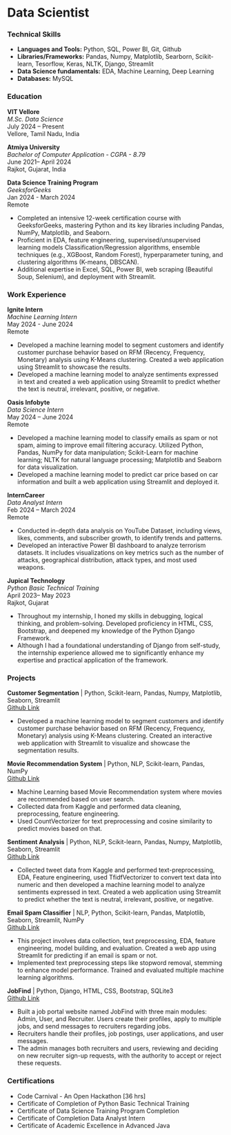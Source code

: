 # Data Scientist 

### Technical Skills
- **Languages and Tools:** Python, SQL, Power BI, Git, Github
- **Libraries/Frameworks:** Pandas, Numpy, Matplotlib, Searborn, Scikit-learn, Tesorflow, Keras, NLTK, Django, Streamlit
- **Data Science fundamentals:** EDA, Machine Learning, Deep Learning
- **Databases:** MySQL

### Education
**VIT Vellore**<br>
*M.Sc. Data Science*<br>
July 2024 – Present<br>
Vellore, Tamil Nadu, India

**Atmiya University**<br>
*Bachelor of Computer Application - CGPA - 8.79*<br>
June 2021– April 2024<br>
Rajkot, Gujarat, India

**Data Science Training Program**<br>
*GeeksforGeeks*<br>
Jan 2024 - March 2024<br>
Remote
- Completed an intensive 12-week certification course with GeeksforGeeks, mastering Python and its key libraries including Pandas, NumPy, Matplotlib, and Seaborn.
- Proficient in EDA, feature engineering, supervised/unsupervised learning models Classification/Regression algorithms, ensemble techniques (e.g., XGBoost, Random Forest), hyperparameter tuning, and clustering algorithms (K-means, DBSCAN).
- Additional expertise in Excel, SQL, Power BI, web scraping (Beautiful Soup, Selenium), and deployment with Streamlit.

### Work Experience
**Ignite Intern**<br>
*Machine Learning Intern*<br>
May 2024 - June 2024<br>
Remote
- Developed a machine learning model to segment customers and identify customer purchase behavior based on RFM (Recency, Frequency, Monetary) analysis using K-Means clustering. Created a web application using Streamlit to showcase the results.
- Developed a machine learning model to analyze sentiments expressed in text and created a web application using Streamlit to predict whether the text is neutral, irrelevant, positive, or negative.

**Oasis Infobyte**<br>
*Data Science Intern*<br>
May 2024 – June 2024<br>
Remote
- Developed a machine learning model to classify emails as spam or not spam, aiming to improve email filtering accuracy. Utilized Python, Pandas, NumPy for data manipulation; Scikit-Learn for machine learning; NLTK for natural language processing; Matplotlib and Seaborn for data visualization.
- Developed a machine learning model to predict car price based on car information and built a web application using Streamlit and deployed it.

**InternCareer**<br>
*Data Analyst Intern*<br>
Feb 2024 – March 2024<br>
Remote
- Conducted in-depth data analysis on YouTube Dataset, including views, likes, comments, and subscriber growth, to identify trends and patterns.
- Developed an interactive Power BI dashboard to analyze terrorism datasets. It includes visualizations on key metrics such as the number of attacks, geographical distribution, attack types, and most used weapons.

**Jupical Technology**<br>
*Python Basic Technical Training*<br>
April 2023– May 2023<br>
Rajkot, Gujarat
- Throughout my internship, I honed my skills in debugging, logical thinking, and problem-solving. Developed proficiency in HTML, CSS, Bootstrap, and deepened my knowledge of the Python Django Framework.
- Although I had a foundational understanding of Django from self-study, the internship experience allowed me to significantly enhance my expertise and practical application of the framework.

### Projects
**Customer Segmentation** | Python, Scikit-learn, Pandas, Numpy, Matplotlib, Seaborn, Streamlit<br>
[Github Link](https://github.com/gauravbosamiya/Ignite-ML-Intern-Customer-Segmentation-Analysis-with-RFM-and-KMeans-Clustering)
- Developed a machine learning model to segment customers and identify customer purchase behavior based on RFM (Recency, Frequency, Monetary) analysis using K-Means clustering. Created an interactive web application with Streamlit to visualize and showcase the segmentation results.

**Movie Recommendation System** | Python, NLP, Scikit-learn, Pandas, NumPy<br>
[Github Link](https://github.com/gauravbosamiya/Movie-Recommendation-System)
- Machine Learning based Movie Recommendation system where movies are recommended based on user search.
- Collected data from Kaggle and performed data cleaning, preprocessing, feature engineering.
- Used CountVectorizer for text preprocessing and cosine similarity to predict movies based on that.

**Sentiment Analysis** | Python, NLP, Scikit-learn, Pandas, Numpy, Matplotlib, Seaborn, Streamlit<br>
[Github Link](https://github.com/gauravbosamiya/Ignite-ML-Intern-sentiment-analysis)
- Collected tweet data from Kaggle and performed text-preprocessing, EDA, Feature engineering, used TfidfVectorizer to convert text data into numeric and then developed a machine learning model to analyze sentiments expressed in text. Created a web application using Streamlit to predict whether the text is neutral, irrelevant, positive, or negative.

**Email Spam Classifier** | NLP, Python, Scikit-learn, Pandas, Matplotlib, Seaborn, Streamlit, NumPy<br>
[Github Link](https://github.com/gauravbosamiya/OIBSIP-email-spam-classifier)
- This project involves data collection, text preprocessing, EDA, feature engineering, model building, and evaluation. Created a web app using Streamlit for predicting if an email is spam or not.
- Implemented text preprocessing steps like stopword removal, stemming to enhance model performance. Trained and evaluated multiple machine learning algorithms.

**JobFind** | Python, Django, HTML, CSS, Bootstrap, SQLite3<br>
[Github Link](https://github.com/gauravbosamiya/job-portal-website-using-django)
- Built a job portal website named JobFind with three main modules: Admin, User, and Recruiter. Users create their profiles, apply to multiple jobs, and send messages to recruiters regarding jobs.
- Recruiters handle their profiles, job postings, user applications, and user messages.
- The admin manages both recruiters and users, reviewing and deciding on new recruiter sign-up requests, with the authority to accept or reject these requests.

### Certifications
- Code Carnival - An Open Hackathon [36 hrs]
- Certificate of Completion of Python Basic Technical Training
- Certificate of Data Science Training Program Completion
- Certificate of Completion Data Analyst Intern
- Certificate of Academic Excellence in Advanced Java

